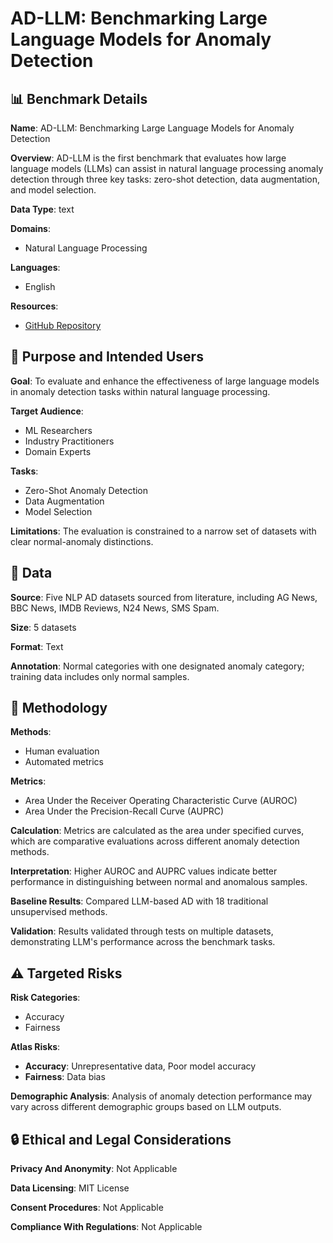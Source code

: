 # AD-LLM: Benchmarking Large Language Models for Anomaly Detection

## 📊 Benchmark Details

**Name**: AD-LLM: Benchmarking Large Language Models for Anomaly Detection

**Overview**: AD-LLM is the first benchmark that evaluates how large language models (LLMs) can assist in natural language processing anomaly detection through three key tasks: zero-shot detection, data augmentation, and model selection.

**Data Type**: text

**Domains**:
- Natural Language Processing

**Languages**:
- English

**Resources**:
- [GitHub Repository](https://github.com/USC-FORTIS/AD-LLM)

## 🎯 Purpose and Intended Users

**Goal**: To evaluate and enhance the effectiveness of large language models in anomaly detection tasks within natural language processing.

**Target Audience**:
- ML Researchers
- Industry Practitioners
- Domain Experts

**Tasks**:
- Zero-Shot Anomaly Detection
- Data Augmentation
- Model Selection

**Limitations**: The evaluation is constrained to a narrow set of datasets with clear normal-anomaly distinctions.

## 💾 Data

**Source**: Five NLP AD datasets sourced from literature, including AG News, BBC News, IMDB Reviews, N24 News, SMS Spam.

**Size**: 5 datasets

**Format**: Text

**Annotation**: Normal categories with one designated anomaly category; training data includes only normal samples.

## 🔬 Methodology

**Methods**:
- Human evaluation
- Automated metrics

**Metrics**:
- Area Under the Receiver Operating Characteristic Curve (AUROC)
- Area Under the Precision-Recall Curve (AUPRC)

**Calculation**: Metrics are calculated as the area under specified curves, which are comparative evaluations across different anomaly detection methods.

**Interpretation**: Higher AUROC and AUPRC values indicate better performance in distinguishing between normal and anomalous samples.

**Baseline Results**: Compared LLM-based AD with 18 traditional unsupervised methods.

**Validation**: Results validated through tests on multiple datasets, demonstrating LLM's performance across the benchmark tasks.

## ⚠️ Targeted Risks

**Risk Categories**:
- Accuracy
- Fairness

**Atlas Risks**:
- **Accuracy**: Unrepresentative data, Poor model accuracy
- **Fairness**: Data bias

**Demographic Analysis**: Analysis of anomaly detection performance may vary across different demographic groups based on LLM outputs.

## 🔒 Ethical and Legal Considerations

**Privacy And Anonymity**: Not Applicable

**Data Licensing**: MIT License

**Consent Procedures**: Not Applicable

**Compliance With Regulations**: Not Applicable
